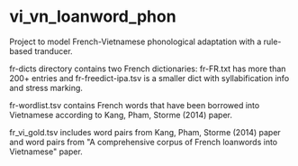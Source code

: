 # vi_vn_loanword_phon
Project to model French-Vietnamese phonological adaptation with a rule-based tranducer.

fr-dicts directory contains two French dictionaries: fr-FR.txt has more than 200+ entries and fr-freedict-ipa.tsv is a smaller dict with syllabification info and stress marking.

fr-wordlist.tsv contains French words that have been borrowed into Vietnamese according to Kang, Pham, Storme (2014) paper.

fr_vi_gold.tsv includes word pairs from Kang, Pham, Storme (2014) paper and word pairs from "A comprehensive corpus of French loanwords into Vietnamese" paper.
